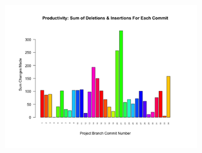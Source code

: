 ![test_image](https://github.com/pierremigeon/commit_tracker/blob/master/Algorithms_practice_project/Algorithms_practice::DFS.data_sum_barplot.png)
